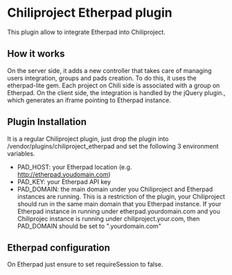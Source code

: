 Chiliproject Etherpad plugin
============================

This plugin allow to integrate Etherpad into Chiliproject.

## How it works

On the server side, it adds a new controller that takes care of managing users integration, groups and pads creation. To do this, it uses the etherpad-lite gem. Each project on Chili side is associated with a group on Etherpad.
On the client side, the integration is handled by the jQuery plugin., which generates an iframe pointing to Etherpad instance.


## Plugin Installation

It is a regular Chiliproject plugin, just drop the plugin into /vendor/plugins/chiliproject_etherpad and set the following 3 environment variables.

* PAD_HOST: your Etherpad location (e.g. http://etherpad.youdomain.com)
* PAD_KEY: your Etherpad API key
* PAD_DOMAIN: the main domain under you Chiliproject and Etherpad instances are running. This is a restriction of the plugin, your Chiliproject should run in the same main domain that you Etherpad instance. If your Etherpad instance in running under etherpad.yourdomain.com and you Chiliprojec instance is running under chiliproject.your.com, then PAD_DOMAIN should be set to ".yourdomain.com"

## Etherpad configuration

On Etherpad just ensure to set requireSession to false.


